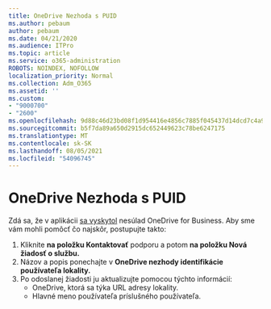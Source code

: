 ```yaml
---
title: OneDrive Nezhoda s PUID
ms.author: pebaum
author: pebaum
ms.date: 04/21/2020
ms.audience: ITPro
ms.topic: article
ms.service: o365-administration
ROBOTS: NOINDEX, NOFOLLOW
localization_priority: Normal
ms.collection: Adm_O365
ms.assetid: ''
ms.custom:
- "9000700"
- "2600"
ms.openlocfilehash: 9d88c46d23bd08f1d954416e4856c7885f045437d14dcd7c4a9c25f0b1288b8f
ms.sourcegitcommit: b5f7da89a650d2915dc652449623c78be6247175
ms.translationtype: MT
ms.contentlocale: sk-SK
ms.lasthandoff: 08/05/2021
ms.locfileid: "54096745"
---
```

# <a name="onedrive-puid-mismatch"></a>OneDrive Nezhoda s PUID

Zdá sa, že v aplikácii [sa vyskytol](https://docs.microsoft.com/sharepoint/troubleshoot/administration/access-denied-or-need-permission-error-sharepoint-online-or-onedrive-for-business#when-accessing-a-onedrive-site) nesúlad OneDrive for Business. Aby sme vám mohli pomôcť čo najskôr, postupujte takto:

1. Kliknite **na položku Kontaktovať** podporu a potom **na položku Nová žiadosť o službu.**
2. Názov a popis ponechajte v **OneDrive nezhody identifikácie používateľa lokality.**
3. Po odoslanej žiadosti ju aktualizujte pomocou týchto informácií:
    - OneDrive, ktorá sa týka URL adresy lokality.
    - Hlavné meno používateľa príslušného používateľa.
